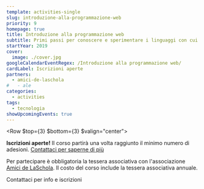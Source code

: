 ```yaml
---
template: activities-single
slug: introduzione-alla-programmazione-web
priority: 9
homepage: true
title: Introduzione alla programmazione web
subtitle: Primi passi per conoscere e sperimentare i linguaggi con cui sono tessute le interfacce web
startYear: 2019
cover:
  image: ./cover.jpg
googleCalendarEventRegex: /Introduzione alla programmazione web/
cardLabel: Iscrizioni aperte
partners:
  - amici-de-laschola
#   - ale
categories:
  - activities
tags:
  - tecnologia
showUpcomingEvents: true
---
```


<Row $top={3} $bottom={3} $valign="center">
<Col md={6}>
<EntryInfo variant="upcoming" label="Giovedì" value="dalle 18:00 alle 19:15"/>
<EntryInfo variant="target" value="chiunque"/>
<EntryInfo variant="price" value="70 € per 10 incontri"/>
<EntryInfo variant="participants" value="minimo 4, massimo 10"/>
<EntryInfo variant="location" value="nella [biblioteca](/spazisala-cobalto/)"/>
</Col>
<Col md={6}>
<Alert $bottom={3}>

**Iscrizioni aperte!** Il corso partirà una volta raggiunto il minimo numero di adesioni. [Contattaci  per saperne di più](#contattaci)

</Alert>
<Footnote>

Per partecipare è obbligatoria la tessera associativa con l'associazione [Amici de LaSchola](/partners/amici-de-laschola/). Il costo del corso include la tessera associativa annuale.

</Footnote>
</Col>
</Row>

<ButtonLink anchor="contattaci">Contattaci per info e iscrizioni</ButtonLink>

<FormContact id="contattaci" phoneable emailable subject="Introduzione alla programmazione web" subtitle="Contattaci" title="per iscrizioni o per richiedere maggiori informazioni" msg="Ciao, vi scrivo riguardo al Corso di introduzione alla programmazione web."></FormContact>
